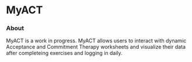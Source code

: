 # MyACT
### About
MyACT is a work in progress. MyACT allows users to interact with dynamic Acceptance and Commitment Therapy worksheets and visualize their data after completeing exercises and logging in daily.
